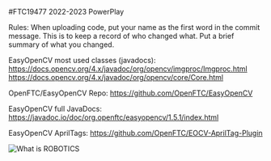 #FTC19477 2022-2023 PowerPlay

Rules:
  When uploading code, put your name as the first word in the commit message. This is to keep a record of who changed what. Put a brief summary of what you changed.

EasyOpenCV most used classes (javadocs): 
  https://docs.opencv.org/4.x/javadoc/org/opencv/imgproc/Imgproc.html
https://docs.opencv.org/4.x/javadoc/org/opencv/core/Core.html
  
OpenFTC/EasyOpenCV Repo: https://github.com/OpenFTC/EasyOpenCV

EasyOpenCV full JavaDocs: https://javadoc.io/doc/org.openftc/easyopencv/1.5.1/index.html

EasyOpenCV AprilTags: https://github.com/OpenFTC/EOCV-AprilTag-Plugin

![What is ROBOTICS](https://user-images.githubusercontent.com/95108448/207765716-e981b49a-8011-4646-a12f-4ff40432c2d5.jpg)
